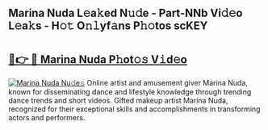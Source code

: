 ## Marina Nuda L𝚎a𝚔ed N𝚞𝚍e - Part-NNb Vi𝚍𝚎o L𝚎a𝚔s - H𝚘𝚝 O𝚗𝚕yf𝚊ns P𝚑𝚘tos scKEY

# <h2><a href="http://kf5fok.oniu.top/?m=Marina+Nuda">🔗👉 🔴 Marina Nuda P𝚑ot𝚘𝚜 V𝚒d𝚎o</a></h2>

[![Marina Nuda Nu𝚍e𝚜](https://i.imgur.com/0qMVB7G.gif)](http://kf5fok.oniu.top/?m=Marina+Nuda)
Online artist and amusement giver Marina Nuda, known for disseminating dance and lifestyle knowledge through trending dance trends and short videos. Gifted makeup artist Marina Nuda, recognized for their exceptional skills and accomplishments in transforming actors and performers.  
